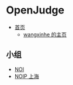 # OpenJudge

- [首页](http://openjudge.cn/)
  - [wangxinhe 的主页](http://openjudge.cn/user/852369/)

## 小组

- [NOI](http://noi.openjudge.cn/)
- [NOIP 上海](http://shnoip.openjudge.cn/)
